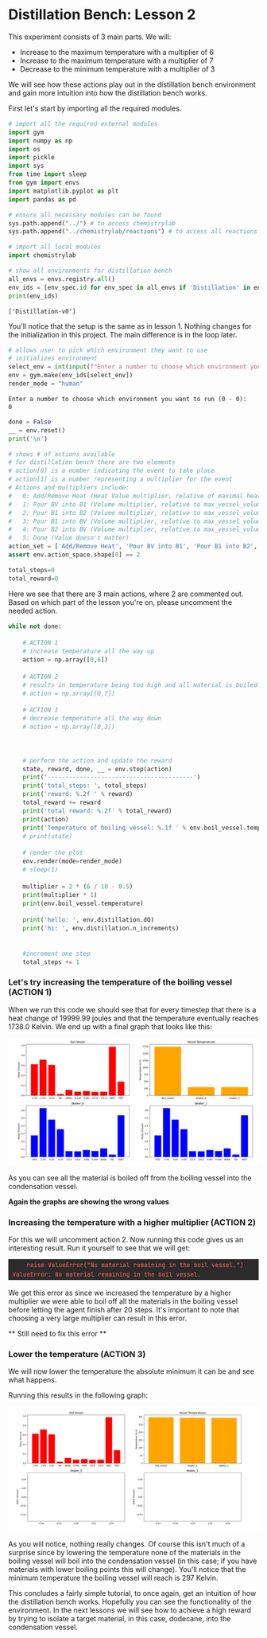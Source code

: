 # Distillation Bench: Lesson 2

This experiment consists of 3 main parts. We will:
- Increase to the maximum temperature with a multiplier of 6
- Increase to the maximum temperature with a multiplier of 7
- Decrease to the minimum temperature with a multiplier of 3
    
We will see how these actions play out in the distillation bench environment and gain more intuition into how the distillation bench works.

First let's start by importing all the required modules.


```python
# import all the required external modules
import gym
import numpy as np
import os
import pickle
import sys
from time import sleep
from gym import envs
import matplotlib.pyplot as plt
import pandas as pd
```


```python
# ensure all necessary modules can be found
sys.path.append("../") # to access chemistrylab
sys.path.append("../chemistrylab/reactions") # to access all reactions
```


```python
# import all local modules
import chemistrylab
```


```python
# show all environments for distillation bench
all_envs = envs.registry.all()
env_ids = [env_spec.id for env_spec in all_envs if 'Distillation' in env_spec.id]
print(env_ids)
```

    ['Distillation-v0']
    

You'll notice that the setup is the same as in lesson 1. Nothing changes for the initialization in this project. The main difference is in the loop later.


```python
# allows user to pick which environment they want to use
# initializes environment
select_env = int(input(f"Enter a number to choose which environment you want to run (0 - {len(env_ids) - 1}): \n"))
env = gym.make(env_ids[select_env])
render_mode = "human"
```

    Enter a number to choose which environment you want to run (0 - 0): 
    0
    


```python
done = False
__ = env.reset()
print('\n')
```

    
    
    


```python
# shows # of actions available
# for distillation bench there are two elements
# action[0] is a number indicating the event to take place
# action[1] is a number representing a multiplier for the event
# Actions and multipliers include:
#   0: Add/Remove Heat (Heat Value multiplier, relative of maximal heat change)
#   1: Pour BV into B1 (Volume multiplier, relative to max_vessel_volume)
#   2: Pour B1 into B2 (Volume multiplier, relative to max_vessel_volume)
#   3: Pour B1 into BV (Volume multiplier, relative to max_vessel_volume)
#   4: Pour B2 into BV (Volume multiplier, relative to max_vessel_volume)
#   5: Done (Value doesn't matter)
action_set = ['Add/Remove Heat', 'Pour BV into B1', 'Pour B1 into B2', 'Pour B1 into BV', 'Pour B2 into BV', 'Done']
assert env.action_space.shape[0] == 2
```


```python
total_steps=0
total_reward=0
```

Here we see that there are 3 main actions, where 2 are commented out. Based on which part of the lesson you're on, please uncomment the needed action.


```python
while not done:

    # ACTION 1
    # increase temperature all the way up
    action = np.array([0,6])

    # ACTION 2
    # results in temperature being too high and all material is boiled off in the vessel
    # action = np.array([0,7])

    # ACTION 3
    # decrease temperature all the way down
    # action = np.array([0,3])



    # perform the action and update the reward
    state, reward, done, __ = env.step(action)
    print('-----------------------------------------')
    print('total_steps: ', total_steps)
    print('reward: %.2f ' % reward)
    total_reward += reward
    print('total reward: %.2f' % total_reward)
    print(action)
    print('Temperature of boiling vessel: %.1f ' % env.boil_vessel.temperature, ' K \n')
    # print(state)

    # render the plot
    env.render(mode=render_mode)
    # sleep(1)

    multiplier = 2 * (6 / 10 - 0.5)
    print(multiplier * 1)
    print(env.boil_vessel.temperature)

    print('hello: ', env.distillation.dQ)
    print('hi: ', env.distillation.n_increments)


    #increment one step
    total_steps += 1
```

### Let's try increasing the temperature of the boiling vessel (ACTION 1)

When we run this code we should see that for every timestep that there is a heat change of 19999.99 joules and that the 
temperature eventually reaches 1738.0 Kelvin. We end up with a final graph that looks like this:

![graph](../sample_figures/lesson_2d_image1.PNG)

As you can see all the material is boiled off from the boiling vessel into the condensation vessel.

**Again the graphs are showing the wrong values**

### Increasing the temperature with a higher multiplier (ACTION 2)

For this we will uncomment action 2. Now running this code gives us an interesting result. Run it yourself to see that we will get:

![error](../sample_figures/lesson_2d_image3.PNG)

We get this error as since we increased the temperature by a higher multiplier we were able to boil off all the  materials in the boiling vessel before letting the agent finish after 20 steps. It's important to note that choosing a very large multiplier can result in this error. 

** Still need to fix this error **

### Lower the temperature (ACTION 3)

We will now lower the temperature the absolute minimum it can be and see what happens. 

Running this results in the following graph:

![graph](../sample_figures/lesson_2d_image5.PNG)

As you will notice, nothing really changes. Of course this isn't much of a surprise since by lowering the temperature  none of the materials in the boiling vessel will boil into the condensation vessel (in this case; if you have materials  with lower boiling points this will change). You'll notice that the minimum temperature the boiling vessel will reach is  297 Kelvin.

This concludes a fairly simple tutorial, to once again, get an intuition of how the distillation bench works. Hopefully  you can see the functionality of the environment. In the next lessons we will see how to achieve a high reward by  trying to isolate a target material, in this case, dodecane, into the condensation vessel. 
